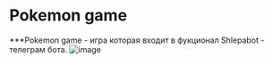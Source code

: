#                                           Pokemon game
***Pokemon game - игра которая входит в фукционал Shlepabot - телеграм бота. ![image](https://github.com/user-attachments/assets/5d181c02-0ffe-4a6e-8c2f-26f1e73ed2b5)

